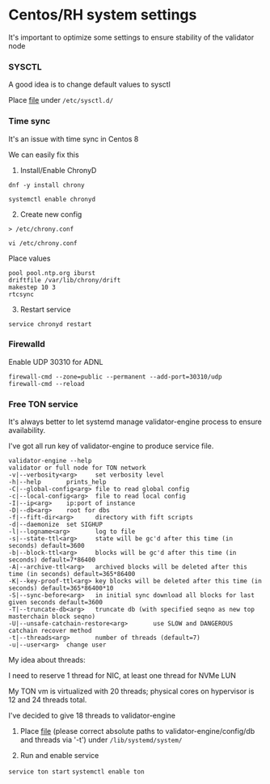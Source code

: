 # Centos/RH system settings

It's important to optimize some settings to ensure stability of the validator node

### SYSCTL

A good idea is to change default values to sysctl

Place [file](sysctl_ton.conf) under `/etc/sysctl.d/`

### Time sync

It's an issue with time sync in Centos 8

We can easily fix this

1. Install/Enable ChronyD

`dnf -y install chrony`

`systemctl enable chronyd`

2. Create new config

`> /etc/chrony.conf`

`vi /etc/chrony.conf`

Place values

```
pool pool.ntp.org iburst
driftfile /var/lib/chrony/drift
makestep 10 3
rtcsync
```

3. Restart service

`service chronyd restart`

### Firewalld

Enable UDP 30310 for ADNL

```
firewall-cmd --zone=public --permanent --add-port=30310/udp
firewall-cmd --reload
```

### Free TON service

It's always better to let systemd manage validator-engine process to ensure availability.

I've got all run key of validator-engine to produce service file.

```
validator-engine --help
validator or full node for TON network
-v|--verbosity<arg>     set verbosity level
-h|--help       prints_help
-C|--global-config<arg> file to read global config
-c|--local-config<arg>  file to read local config
-I|--ip<arg>    ip:port of instance
-D|--db<arg>    root for dbs
-f|--fift-dir<arg>      directory with fift scripts
-d|--daemonize  set SIGHUP
-l|--logname<arg>       log to file
-s|--state-ttl<arg>     state will be gc'd after this time (in seconds) default=3600
-b|--block-ttl<arg>     blocks will be gc'd after this time (in seconds) default=7*86400
-A|--archive-ttl<arg>   archived blocks will be deleted after this time (in seconds) default=365*86400
-K|--key-proof-ttl<arg> key blocks will be deleted after this time (in seconds) default=365*86400*10
-S|--sync-before<arg>   in initial sync download all blocks for last given seconds default=3600
-T|--truncate-db<arg>   truncate db (with specified seqno as new top masterchain block seqno)
-U|--unsafe-catchain-restore<arg>       use SLOW and DANGEROUS catchain recover method
-t|--threads<arg>       number of threads (default=7)
-u|--user<arg>  change user
```

My idea about threads:

I need to reserve 1 thread for NIC, at least one thread for NVMe LUN

My TON vm is virtualized with 20 threads; physical cores on hypervisor is 12 and 24 threads total.

I've decided to give 18 threads to validator-engine

1. Place [file](ton.service) (please correct absolute paths to validator-engine/config/db and threads via '-t') under `/lib/systemd/system/`

2. Run and enable service

`service ton start`
`systemctl enable ton`
